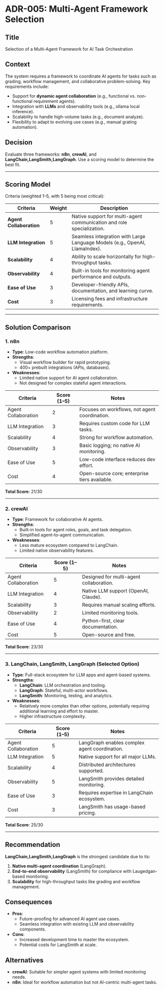 # ADR-005: Multi-Agent Framework Selection

## **Title**
Selection of a Multi-Agent Framework for AI Task Orchestration


## **Context**
The system requires a framework to coordinate AI agents for tasks such as grading, workflow management, and collaborative problem-solving. Key requirements include:
- Support for **dynamic agent collaboration** (e.g., functional vs. non-functional requirement agents).
- Integration with **LLMs** and observability tools (e.g., ollama local inference).
- Scalability to handle high-volume tasks (e.g., document analyze).
- Flexibility to adapt to evolving use cases (e.g., manual grating automation).

## **Decision**
Evaluate three frameworks: **n8n**, **crewAI**, and **LangChain,LangSmith,LangGraph**. Use a scoring model to determine the best fit.

---

## **Scoring Model**
Criteria (weighted 1–5, with 5 being most critical):

| Criteria                | Weight | Description                                                                 |
|-------------------------|--------|-----------------------------------------------------------------------------|
| **Agent Collaboration** | 5      | Native support for multi-agent communication and role specialization.       |
| **LLM Integration**     | 5      | Seamless integration with Large Language Models (e.g., OpenAI, LlamaIndex). |
| **Scalability**         | 4      | Ability to scale horizontally for high-throughput tasks.                    |
| **Observability**       | 4      | Built-in tools for monitoring agent performance and outputs.                |
| **Ease of Use**         | 3      | Developer-friendly APIs, documentation, and learning curve.                |
| **Cost**                | 3      | Licensing fees and infrastructure requirements.                            |

---

## **Solution Comparison**

### 1. **n8n**
- **Type**: Low-code workflow automation platform.
- **Strengths**:
    - Visual workflow builder for rapid prototyping.
    - 400+ prebuilt integrations (APIs, databases).
- **Weaknesses**:
    - Limited native support for AI agent collaboration.
    - Not designed for complex stateful agent interactions.

| Criteria                | Score (1–5) | Notes                                         |
|-------------------------|-------------|-----------------------------------------------|
| Agent Collaboration     | 2           | Focuses on workflows, not agent coordination. |
| LLM Integration         | 3           | Requires custom code for LLM tasks.           |
| Scalability             | 4           | Strong for workflow automation.               |
| Observability           | 3           | Basic logging; no native AI monitoring.       |
| Ease of Use             | 5           | Low-code interface reduces dev effort.        |
| Cost                    | 4           | Open-source core; enterprise tiers available. |

**Total Score**: 21/30

---

### 2. **crewAI**
- **Type**: Framework for collaborative AI agents.
- **Strengths**:
    - Built-in tools for agent roles, goals, and task delegation.
    - Simplified agent-to-agent communication.
- **Weaknesses**:
    - Less mature ecosystem compared to LangChain.
    - Limited native observability features.

| Criteria                | Score (1–5) | Notes                                         |
|-------------------------|-------------|-----------------------------------------------|
| Agent Collaboration     | 5           | Designed for multi-agent collaboration.       |
| LLM Integration         | 4           | Native LLM support (OpenAI, Claude).          |
| Scalability             | 3           | Requires manual scaling efforts.              |
| Observability           | 2           | Limited monitoring tools.                     |
| Ease of Use             | 4           | Python-first, clear documentation.            |
| Cost                    | 5           | Open-source and free.                         |

**Total Score**: 23/30

---

### 3. **LangChain, LangSmith, LangGraph** (Selected Option)
- **Type**: Full-stack ecosystem for LLM apps and agent-based systems.
- **Strengths**:
    - **LangChain**: LLM orchestration and tooling.
    - **LangGraph**: Stateful, multi-actor workflows.
    - **LangSmith**: Monitoring, testing, and analytics.
- **Weaknesses**:
    - Relatively more complex than other options, potentially requiring additional learning and effort to master.
    - Higher infrastructure complexity.

| Criteria                | Score (1–5) | Notes                                         |
|-------------------------|-------------|-----------------------------------------------|
| Agent Collaboration     | 5           | LangGraph enables complex agent coordination. |
| LLM Integration         | 5           | Native support for all major LLMs.            |
| Scalability             | 4           | Distributed architectures supported.         |
| Observability           | 5           | LangSmith provides detailed monitoring.       |
| Ease of Use             | 3           | Requires expertise in LangChain ecosystem.    |
| Cost                    | 3           | LangSmith has usage-based pricing.            |

**Total Score**: 25/30

---

## **Recommendation**
**LangChain,LangSmith,LangGraph** is the strongest candidate due to its:
1. **Native multi-agent coordination** (LangGraph).
2. **End-to-end observability** (LangSmith) for compliance with Laugedgan-based monitoring.
3. **Scalability** for high-throughput tasks like grading and workflow management.

## **Consequences**
- **Pros**:
    - Future-proofing for advanced AI agent use cases.
    - Seamless integration with existing LLM and observability components.
- **Cons**:
    - Increased development time to master the ecosystem.
    - Potential costs for LangSmith at scale.

## **Alternatives**
- **crewAI**: Suitable for simpler agent systems with limited monitoring needs.
- **n8n**: Ideal for workflow automation but not AI-centric multi-agent tasks.

